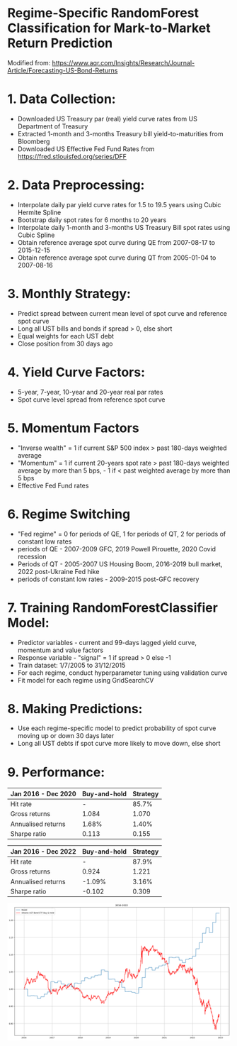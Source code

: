 # Regime-Specific RandomForest Classification for Mark-to-Market Return Prediction

Modified from: https://www.aqr.com/Insights/Research/Journal-Article/Forecasting-US-Bond-Returns

# 1. Data Collection:
- Downloaded US Treasury par (real) yield curve rates from US Department of Treasury
- Extracted 1-month and 3-months Treasury bill yield-to-maturities from Bloomberg
- Downloaded US Effective Fed Fund Rates from https://fred.stlouisfed.org/series/DFF

# 2. Data Preprocessing:
- Interpolate daily par yield curve rates for 1.5 to 19.5 years using Cubic Hermite Spline
- Bootstrap daily spot rates for 6 months to 20 years
- Interpolate daily 1-month and 3-months US Treasury Bill spot rates using Cubic Spline
- Obtain reference average spot curve during QE from 2007-08-17 to 2015-12-15
- Obtain reference average spot curve during QT from 2005-01-04 to 2007-08-16

# 3. Monthly Strategy:
- Predict spread between current mean level of spot curve and reference spot curve
- Long all UST bills and bonds if spread > 0, else short
- Equal weights for each UST debt
- Close position from 30 days ago

# 4. Yield Curve Factors:
- 5-year, 7-year, 10-year and 20-year real par rates
- Spot curve level spread from reference spot curve

# 5. Momentum Factors
- "Inverse wealth" = 1 if current S&P 500 index > past 180-days weighted average 
- "Momentum" = 1 if current 20-years spot rate > past 180-days weighted average by more than 5 bps, - 1 if < past weighted average by more than 5 bps
- Effective Fed Fund rates

# 6. Regime Switching
- "Fed regime" = 0 for periods of QE, 1 for periods of QT, 2 for periods of constant low rates
- periods of QE - 2007-2009 GFC, 2019 Powell Pirouette, 2020 Covid recession
- Periods of QT - 2005-2007 US Housing Boom, 2016-2019 bull market, 2022 post-Ukraine Fed hike
- periods of constant low rates - 2009-2015 post-GFC recovery

# 7. Training RandomForestClassifier Model:
- Predictor variables - current and 99-days lagged yield curve, momentum and value factors
- Response variable - "signal" = 1 if spread > 0 else -1
- Train dataset: 1/7/2005 to 31/12/2015
- For each regime, conduct hyperparameter tuning using validation curve
- Fit model for each regime using GridSearchCV

# 8. Making Predictions:
- Use each regime-specific model to predict probability of spot curve moving up or down 30 days later
- Long all UST debts if spot curve more likely to move down, else short

# 9. Performance:

|Jan 2016 - Dec 2020|Buy-and-hold|Strategy|
|---|---|---|
|Hit rate|-|85.7%|
|Gross returns|1.084|1.070|
|Annualised returns|1.68%|1.40%|
|Sharpe ratio|0.113|0.155|

|Jan 2016 - Dec 2022|Buy-and-hold|Strategy|
|---|---|---|
|Hit rate|-|87.9%|
|Gross returns|0.924|1.221|
|Annualised returns|-1.09%|3.16%|
|Sharpe ratio|-0.102|0.309|

![alt text](https://github.com/Lzhenghong/Quant-Projects/blob/main/UST/Yield_Curve_Level_Mean_Reversion/level%20mean%20reversion%20pnl.png)
